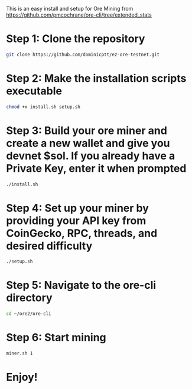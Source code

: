 This is an easy install and setup for Ore Mining from https://github.com/pmcochrane/ore-cli/tree/extended_stats




# Step 1: Clone the repository
```sh
git clone https://github.com/dominicptt/ez-ore-testnet.git
```

# Step 2: Make the installation scripts executable
```sh
chmod +x install.sh setup.sh
```

# Step 3: Build your ore miner and create a new wallet and give you devnet $sol. If you already have a Private Key, enter it when prompted
```sh
./install.sh
```

# Step 4: Set up your miner by providing your API key from CoinGecko, RPC, threads, and desired difficulty
```sh
./setup.sh
```

# Step 5: Navigate to the ore-cli directory
```sh
cd ~/ore2/ore-cli
```

# Step 6: Start mining
```sh
miner.sh 1
```

# Enjoy!
